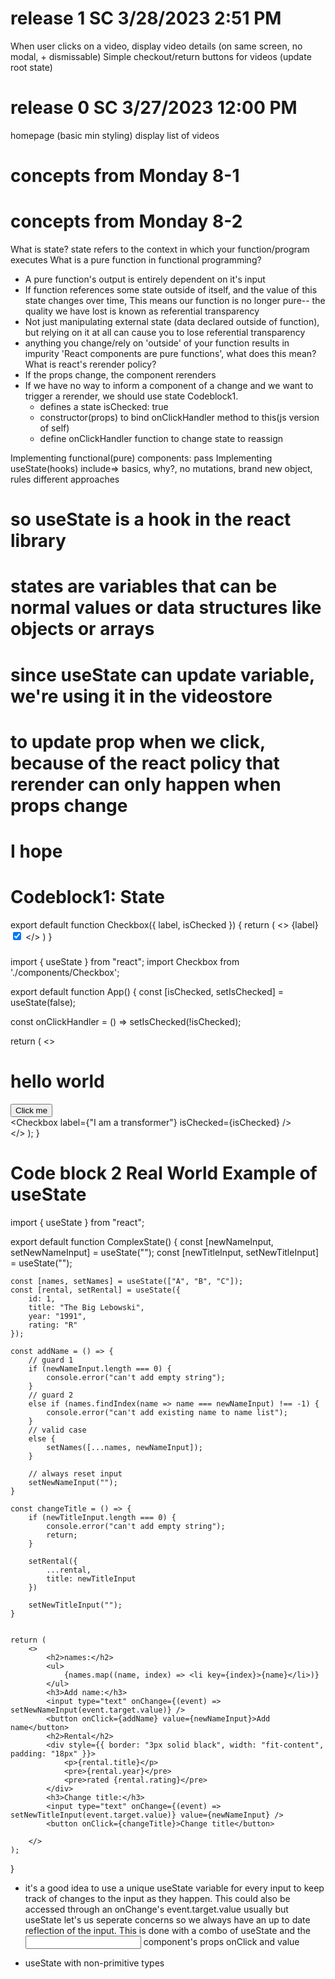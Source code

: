 # release 1 SC 3/28/2023 2:51 PM
When user clicks on a video, display video details (on same screen, no modal, + dismissable)
Simple checkout/return buttons for videos (update root state)

# release 0 SC 3/27/2023 12:00 PM
homepage (basic min styling)
display list of videos



# concepts from Monday 8-1

# concepts from Monday 8-2
What is state?
  state refers to the context in which your function/program executes
What is a pure function in functional programming?
  - A pure function's output is entirely dependent on it's input
  - If function references some state outside of itself, and the value of this state changes over time, This means our function is no longer pure-- the quality we have lost is known as referential transparency
  - Not just manipulating external state (data declared outside of function), but relying on it at all can cause you to lose referential transparency
  - anything you change/rely on 'outside' of your function results in impurity
'React components are pure functions', what does this mean?
What is react's rerender policy?
  - If the props change, the component rerenders
  - If we have no way to inform a component of a change and we want to trigger a rerender, we should use state Codeblock1.
    - defines a state isChecked: true
    - constructor(props) to bind onClickHandler method to this(js version of self)
    - define onClickHandler function to change state to reassign

Implementing functional(pure) components:
  pass
Implementing useState(hooks)
  include=> basics, why?, no mutations, brand new object, rules
  different approaches
  
  # so useState is a hook in the react library
  # states are variables that can be normal values or data structures like objects or arrays
  # since useState can update variable, we're using it in the videostore
  # to update prop when we click, because of the react policy that rerender can only happen when props change
  # I hope


# Codeblock1: State

export default function Checkbox({ label, isChecked }) {
    return (
        <>
            <label>{label}</label>
            <input type="checkbox" checked={isChecked} />
        </>
    )
}

###
import { useState } from "react";
import Checkbox from './components/Checkbox';

export default function App() {
  const [isChecked, setIsChecked] = useState(false);

  const onClickHandler = () => setIsChecked(!isChecked);

  return (
    <>
      <h1>hello world</h1>
      <button onClick={onClickHandler}>Click me</button>
      <div>
        <Checkbox label={"I am a transformer"} isChecked={isChecked} />
      </div>
    </>
  );
}

# Code block 2 Real World Example of useState

import { useState } from "react";

export default function ComplexState() {
    const [newNameInput, setNewNameInput] = useState("");
    const [newTitleInput, setNewTitleInput] = useState("");

    const [names, setNames] = useState(["A", "B", "C"]);
    const [rental, setRental] = useState({
        id: 1,
        title: "The Big Lebowski",
        year: "1991",
        rating: "R"
    });

    const addName = () => {
        // guard 1
        if (newNameInput.length === 0) {
            console.error("can't add empty string");
        }
        // guard 2
        else if (names.findIndex(name => name === newNameInput) !== -1) {
            console.error("can't add existing name to name list");
        }
        // valid case
        else {
            setNames([...names, newNameInput]);
        }

        // always reset input
        setNewNameInput("");
    }

    const changeTitle = () => {
        if (newTitleInput.length === 0) {
            console.error("can't add empty string");
            return;
        }

        setRental({
            ...rental,
            title: newTitleInput
        })

        setNewTitleInput("");
    }


    return (
        <>
            <h2>names:</h2>
            <ul>
                {names.map((name, index) => <li key={index}>{name}</li>)}
            </ul>
            <h3>Add name:</h3>
            <input type="text" onChange={(event) => setNewNameInput(event.target.value)} />
            <button onClick={addName} value={newNameInput}>Add name</button>
            <h2>Rental</h2>
            <div style={{ border: "3px solid black", width: "fit-content", padding: "18px" }}>
                <p>{rental.title}</p>
                <pre>{rental.year}</pre>
                <pre>rated {rental.rating}</pre>
            </div>
            <h3>Change title:</h3>
            <input type="text" onChange={(event) => setNewTitleInput(event.target.value)} value={newNameInput} />
            <button onClick={changeTitle}>Change title</button>

        </>
    );
}

- it's a good idea to use a unique useState variable for every input to keep track of changes to the input as they happen. This could also be accessed through an onChange's event.target.value usually but useState let's us seperate concerns so we always have an up to date reflection of the input. This is done with a combo of useState and the <input> component's props onClick and value
<!-- - style is a good built-in prop to know about, do css on the fly with an object and strings <div style={{ border: "3px solid black", width: "fit-content", padding: "18px" }}> -->
- useState with non-primitive types
<!-- // append to an array by spreading the current array contents and adding to the end
setNames([...names, newNameInput]);
// update an object by spreading the current key/val pairs and then adding/overwriting additional key/value pairs
setRental({ ...rental, title: newTitleInput }) -->



